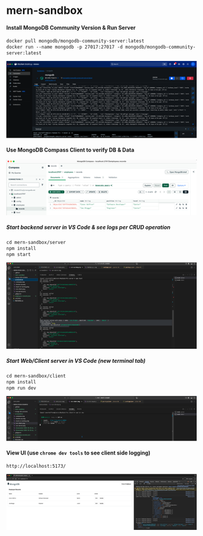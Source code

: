 # mern-sandbox

#### Install MongoDB Community Version & Run Server
```
docker pull mongodb/mongodb-community-server:latest
docker run --name mongodb -p 27017:27017 -d mongodb/mongodb-community-server:latest
```

![docker-ps](./screenshots/docker-ps.png?raw=true "Docker Processes")

#### Use MongoDB Compass Client to verify DB & Data

![compass-client](./screenshots/compass.png?raw=true "Compass Client")

##### Start backend server in VS Code & see logs per CRUD operation
```
cd mern-sandbox/server
npm install
npm start
```

![run-server](./screenshots/run-server.png?raw=true "Run Backend")

##### Start Web/Client server in VS Code (new terminal tab)
```
cd mern-sandbox/client
npm install
npm run dev
```

![run-client](./screenshots/run-client.png?raw=true "Run Frontend")

#### View UI (use `chrome dev tools` to see client side logging)
```
http://localhost:5173/
```
![local-ui](./screenshots/local-ui-running.png?raw=true "Local UI")
